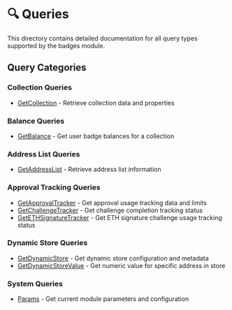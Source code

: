 # 🔍 Queries

This directory contains detailed documentation for all query types supported by the badges module.

## Query Categories

### Collection Queries

-   [GetCollection](./get-collection.md) - Retrieve collection data and properties

### Balance Queries

-   [GetBalance](./get-balance.md) - Get user badge balances for a collection

### Address List Queries

-   [GetAddressList](./get-address-list.md) - Retrieve address list information

### Approval Tracking Queries

-   [GetApprovalTracker](./get-approval-tracker.md) - Get approval usage tracking data and limits
-   [GetChallengeTracker](./get-challenge-tracker.md) - Get challenge completion tracking status
-   [GetETHSignatureTracker](./get-eth-signature-tracker.md) - Get ETH signature challenge usage tracking status

### Dynamic Store Queries

-   [GetDynamicStore](./get-dynamic-store.md) - Get dynamic store configuration and metadata
-   [GetDynamicStoreValue](./get-dynamic-store-value.md) - Get numeric value for specific address in store

### System Queries

-   [Params](./params.md) - Get current module parameters and configuration
